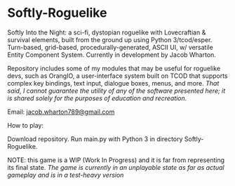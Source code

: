 # Softly-Roguelike
Softly Into the Night: a sci-fi, dystopian roguelike with Lovecraftian & survival elements, built from the ground up using Python 3/tcod/esper. Turn-based, grid-based, procedurally-generated, ASCII UI, w/ versatile Entity Component System. Currently in development by Jacob Wharton. 

Repository includes some of my modules that may be useful for roguelike devs, such as OrangIO, a user-interface system built on TCOD that supports complex key bindings, text input, dialogue boxes, menus, and more. *That said, I cannot guarantee the utility of any of the software presented here; it is shared solely for the purposes of education and recreation.*

Email: jacob.wharton789@gmail.com

How to play:

Download repository. Run main.py with Python 3 in directory Softly-Roguelike.

NOTE: this game is a WIP (Work In Progress) and it is far from representing its final state. *The game is currently in an unplayable state as far as actual gameplay and is in a test-heavy version*
